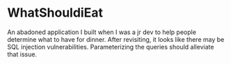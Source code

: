 # WhatShouldiEat

An abadoned application I built when I was a jr dev to help people determine what to have for dinner. After revisiting, it looks like there may be SQL injection vulnerabilities. Parameterizing the queries should alleviate that issue.
